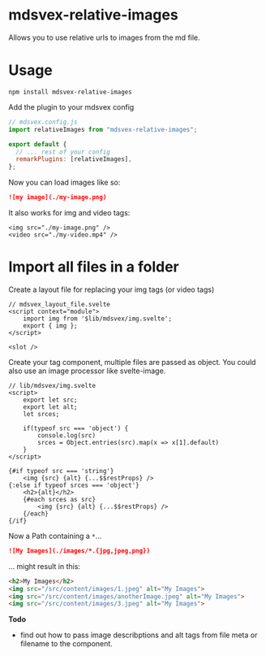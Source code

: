 # mdsvex-relative-images

Allows you to use relative urls to images from the md file.

# Usage

```
npm install mdsvex-relative-images
```

Add the plugin to your mdsvex config

```js
// mdsvex.config.js
import relativeImages from "mdsvex-relative-images";

export default {
  // ... rest of your config
  remarkPlugins: [relativeImages],
};
```

Now you can load images like so:

```md
![my image](./my-image.png)
```

It also works for img and video tags:

```svelte
<img src="./my-image.png" />
<video src="./my-video.mp4" />
```

# Import all files in a folder

Create a layout file for replacing your img tags (or video tags)
```svelte
// mdsvex_layout_file.svelte
<script context="module">
    import img from '$lib/mdsvex/img.svelte';
    export { img };
</script>

<slot />
```

Create your tag component, multiple files are passed as object. You could also use an image processor like svelte-image.
```svelte
// lib/mdsvex/img.svelte
<script>
    export let src;
    export let alt;
    let srces;

    if(typeof src === 'object') {
        console.log(src)
        srces = Object.entries(src).map(x => x[1].default)
    }
</script>

{#if typeof src === 'string'}
    <img {src} {alt} {...$$restProps} />
{:else if typeof srces === 'object'}
    <h2>{alt}</h2>
    {#each srces as src}
        <img {src} {alt} {...$$restProps} />
    {/each}
{/if}
```

Now a Path containing a `*`...
```md
![My Images](./images/*.{jpg,jpeg,png})
```

… might result in this:
```html
<h2>My Images</h2>
<img src="/src/content/images/1.jpeg" alt="My Images">
<img src="/src/content/images/anotherImage.jpeg" alt="My Images">
<img src="/src/content/images/3.jpeg" alt="My Images">
```

**Todo**
- find out how to pass image describptions and alt tags from file meta or filename to the component.
